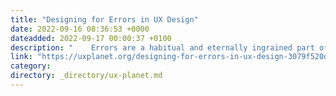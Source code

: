 ```yaml
---
title: "Designing for Errors in UX Design"
date: 2022-09-16 08:36:53 +0000
dateadded: 2022-09-17 00:00:37 +0100
description: "    Errors are a habitual and eternally ingrained part of daily life, even in day to day conversation people um, ah and stumble on their words…  Continue reading on UX Planet »  "
link: "https://uxplanet.org/designing-for-errors-in-ux-design-3079f520d90?source=rss----819cc2aaeee0---4"
category:
directory: _directory/ux-planet.md
---
```

